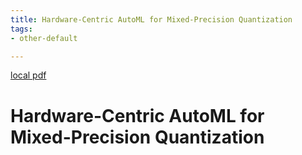 ```yaml
---
title: Hardware-Centric AutoML for Mixed-Precision Quantization
tags:
- other-default

---
```


[local pdf](../../../pdfs/Hardware-Centric%20AutoML%20for%20Mixed-Precision%20Quantization.pdf)

# Hardware-Centric AutoML for Mixed-Precision Quantization
